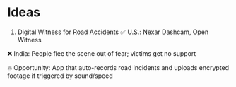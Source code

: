 # Ideas
1. Digital Witness for Road Accidents
✅ U.S.: Nexar Dashcam, Open Witness

❌ India: People flee the scene out of fear; victims get no support

🔥 Opportunity: App that auto-records road incidents and uploads encrypted footage if triggered by sound/speed
